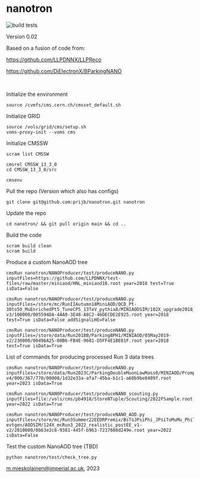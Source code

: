 # nanotron

![build tests](https://travis-ci.org/mieskolainen/nanotron.svg?branch=master)

Version 0.02

Based on a fusion of code from:

https://github.com/LLPDNNX/LLPReco

https://github.com/DiElectronX/BParkingNANO

</br>

Initialize the environment
```
source /cvmfs/cms.cern.ch/cmsset_default.sh
```

Initialize GRID
```
source /vols/grid/cms/setup.sh
voms-proxy-init --voms cms
```

Initialize CMSSW
```
scram list CMSSW

cmsrel CMSSW_13_3_0
cd CMSSW_13_3_0/src

cmsenv
```

Pull the repo (Version which also has configs)
```
git clone git@github.com:prijb/nanotron.git nanotron 
```

Update the repo
```
cd nanotron/ && git pull origin main && cd ..
```

Build the code
```
scram build clean
scram build
```

Produce a custom NanoAOD tree
```
cmsRun nanotron/NANOProducer/test/produceNANO.py inputFiles=https://github.com/LLPDNNX/test-files/raw/master/miniaod/HNL_miniaod18.root year=2018 test=True isData=False

cmsRun nanotron/NANOProducer/test/produceNANO.py inputFiles=/store/mc/RunIIAutumn18MiniAOD/QCD_Pt-30to50_MuEnrichedPt5_TuneCP5_13TeV_pythia8/MINIAODSIM/102X_upgrade2018_realistic_v15-v3/100000/005594DA-4AA0-3E48-A8C2-46DECDE2E925.root year=2018 test=True isData=False addSignalLHE=False

cmsRun nanotron/NANOProducer/test/produceNANO.py inputFiles=/store/data/Run2018B/ParkingBPH1/MINIAOD/05May2019-v2/230000/00496A25-08B6-FB4E-9681-D5FF4E1BE81F.root year=2018 test=True isData=True
```

List of commands for producing processed Run 3 data trees 
```
cmsRun nanotron/NANOProducer/test/produceNANO.py inputFiles=/store/data/Run2023C/ParkingDoubleMuonLowMass0/MINIAOD/PromptReco-v4/000/367/770/00000/1d32e33a-afa7-45ba-b1c1-a68b9be0409f.root year=2023 isData=True

cmsRun nanotron/NANOProducer/test/produceNANO_scouting.py inputFiles=file:/vols/cms/pb4918/StoreNTuple/Scouting/2022FSample.root year=2022 isData=True

cmsRun nanotron/NANOProducer/test/produceNANO_AOD.py inputFiles=/store/mc/Run3Summer22EEDRPremix/BsToJPsiPhi_JPsiToMuMu_PhiToKK_SoftQCDnonD_TuneCP5_13p6TeV_pythia8-evtgen/AODSIM/124X_mcRun3_2022_realistic_postEE_v1-v2/2810000/0b63e2c8-9381-445f-b963-7237608d249e.root year=2022 isData=False
```

Test the custom NanoAOD tree (TBD)
```
python nanotron/test/check_tree.py
```


m.mieskolainen@imperial.ac.uk, 2023
